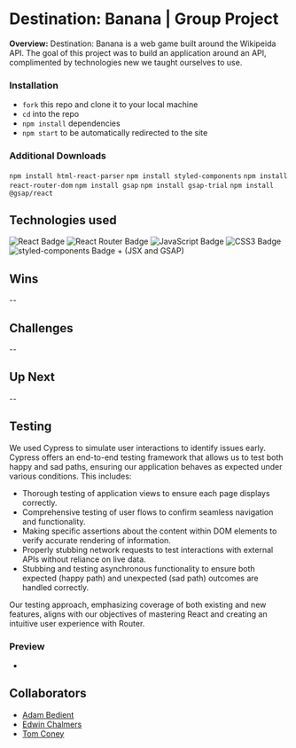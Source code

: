 # Destination: Banana | Group Project
**Overview:**
Destination: Banana is a web game built around the Wikipeida API. The goal of this project was to build an application around an API, complimented by technologies new we taught ourselves to use. 


###  Installation
- `fork` this repo and clone it to your local machine
- `cd` into the repo
- `npm install` dependencies
- `npm start` to be automatically redirected to the site


### Additional Downloads
`npm install html-react-parser`
`npm install styled-components`
`npm install react-router-dom`
`npm install gsap`
`npm install gsap-trial`
`npm install @gsap/react`


## Technologies used
![React Badge](https://img.shields.io/badge/React-61DAFB?logo=react&logoColor=000&style=for-the-badge) ![React Router Badge](https://img.shields.io/badge/React%20Router-CA4245?logo=reactrouter&logoColor=fff&style=for-the-badge) ![JavaScript Badge](https://img.shields.io/badge/JavaScript-F7DF1E?logo=javascript&logoColor=000&style=for-the-badge) ![CSS3 Badge](https://img.shields.io/badge/CSS3-1572B6?logo=css3&logoColor=fff&style=for-the-badge) ![styled-components Badge](https://img.shields.io/badge/styled--components-DB7093?logo=styledcomponents&logoColor=fff&style=for-the-badge) + (JSX and GSAP)


## Wins
--

## Challenges
--

## Up Next 
--

## Testing
We used Cypress to simulate user interactions to identify issues early. Cypress offers an end-to-end testing framework that allows us to test both happy and sad paths, ensuring our application behaves as expected under various conditions. This includes:

- Thorough testing of application views to ensure each page displays correctly.
- Comprehensive testing of user flows to confirm seamless navigation and functionality.
- Making specific assertions about the content within DOM elements to verify accurate rendering of information.
- Properly stubbing network requests to test interactions with external APIs without reliance on live data.
- Stubbing and testing asynchronous functionality to ensure both expected (happy path) and unexpected (sad path) outcomes are handled correctly.

Our testing approach, emphasizing coverage of both existing and new features, aligns with our objectives of mastering React and creating an intuitive user experience with Router.

### Preview
-

## Collaborators 
- [Adam Bedient](https://github.com/cOdeBedient)
- [Edwin Chalmers](https://github.com/edwin-chalmers)
- [Tom Coney](https://github.com/tconey23)
